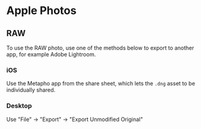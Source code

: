 # Apple Photos

## RAW

To use the RAW photo, use one of the methods below to export to another app, for example Adobe Lightroom.

### iOS

Use the Metapho app from the share sheet, which lets the `.dng` asset to be individually shared.

### Desktop

Use "File" -> "Export" -> "Export Unmodified Original"
